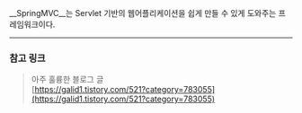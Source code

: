 __SpringMVC__는 Servlet 기반의 웹어플리케이션을 쉽게 만들 수 있게 도와주는 프레임워크이다.

---

### 참고 링크  
> 아주 훌륭한 블로그 글  
[https://galid1.tistory.com/521?category=783055](https://galid1.tistory.com/521?category=783055)